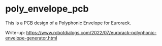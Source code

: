 # poly_envelope_pcb

This is a PCB design of a Polyphonic Envelope for Eurorack.

Write-up:
https://www.robotdialogs.com/2022/07/eurorack-polyphonic-envelope-generator.html

